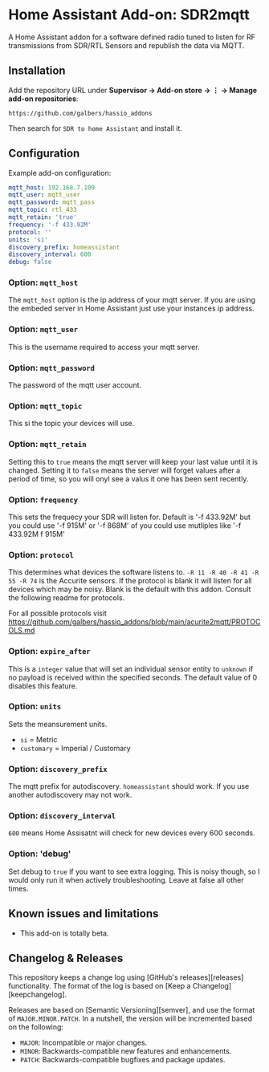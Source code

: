 # Home Assistant Add-on: SDR2mqtt

A Home Assistant addon for a software defined radio tuned to listen for RF transmissions from SDR/RTL Sensors and republish the data via MQTT.

## Installation

Add the repository URL under **Supervisor → Add-on store → ⋮ → Manage add-on repositories**:

    https://github.com/galbers/hassio_addons

Then search for `SDR to home Assistant` and install it.

## Configuration

Example add-on configuration:

```yaml
mqtt_host: 192.168.7.100
mqtt_user: mqtt_user
mqtt_password: mqtt_pass
mqtt_topic: rtl_433
mqtt_retain: 'true'
frequency: '-f 433.92M'
protocol: ''
units: 'si'
discovery_prefix: homeassistant
discovery_interval: 600
debug: false
```

### Option: `mqtt_host`

The `mqtt_host` option is the ip address of your mqtt server. If you are using the embeded server in Home Assistant just use your instances ip address.

### Option: `mqtt_user`

This is the username required to access your mqtt server.

### Option: `mqtt_password`

The password of the mqtt user account.

### Option: `mqtt_topic`

This si the topic your devices will use.

### Option: `mqtt_retain`

Setting this to `true` means the mqtt server will keep your last value 
until it is changed. Setting it to `false` means the server will forget values after a period of time, 
so you will onyl see a valus it one has been sent recently.

### Option: `frequency`

This sets the frequecy your SDR will listen for. Default is '-f 433.92M' but you could use '-f 915M' or '-f 868M'
of you could use mutliples like '-f 433.92M f 915M'  

### Option: `protocol`

This determines what devices the software listens to. `-R 11 -R 40 -R 41 -R 55 -R 74` 
is the Accurite sensors. If the protocol is blank it will listen for all devices
which may be noisy. Blank is the default with this addon. Consult the following readme for protocols. 

For all possible protocols visit <https://github.com/galbers/hassio_addons/blob/main/acurite2mqtt/PROTOCOLS.md>

### Option: `expire_after`

This is a `integer` value that will set an individual sensor entity to `unknown` if no payload is received within the specified seconds. The default value of 0 disables this feature.

### Option: `units`

Sets the meansurement units. 
- `si` = Metric
- `customary` = Imperial / Customary  

### Option: `discovery_prefix`

The mqtt prefix for autodiscovery. `homeassistant` should work. If you use another autodiscovery may not work.

### Option: `discovery_interval`

`600` means Home Assisatnt will check for new devices every 600 seconds. 

### Option: 'debug'

Set debug to `true` if you want to see extra logging. This is noisy though, so I would only run it when actively troubleshooting. Leave at false all other times. 

## Known issues and limitations

- This add-on is totally beta. 

## Changelog & Releases

This repository keeps a change log using [GitHub's releases][releases]
functionality. The format of the log is based on
[Keep a Changelog][keepchangelog].

Releases are based on [Semantic Versioning][semver], and use the format
of ``MAJOR.MINOR.PATCH``. In a nutshell, the version will be incremented
based on the following:

- ``MAJOR``: Incompatible or major changes.
- ``MINOR``: Backwards-compatible new features and enhancements.
- ``PATCH``: Backwards-compatible bugfixes and package updates.
